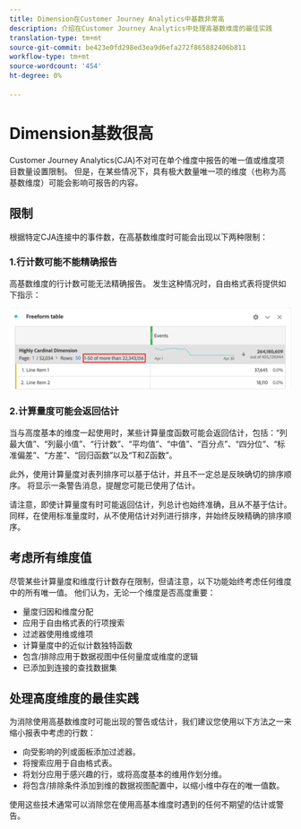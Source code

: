 ```yaml
---
title: Dimension在Customer Journey Analytics中基数非常高
description: 介绍在Customer Journey Analytics中处理高基数维度的最佳实践
translation-type: tm+mt
source-git-commit: be423e0fd298ed3ea9d6efa272f865882406b811
workflow-type: tm+mt
source-wordcount: '454'
ht-degree: 0%

---
```



# Dimension基数很高

Customer Journey Analytics(CJA)不对可在单个维度中报告的唯一值或维度项目数量设置限制。 但是，在某些情况下，具有极大数量唯一项的维度（也称为高基数维度）可能会影响可报告的内容。

## 限制

根据特定CJA连接中的事件数，在高基数维度时可能会出现以下两种限制：

### 1.行计数可能不能精确报告

高基数维度的行计数可能无法精确报告。 发生这种情况时，自由格式表将提供如下指示：

![](assets/high-cardinality.png)

### 2.计算量度可能会返回估计

当与高度基本的维度一起使用时，某些计算量度函数可能会返回估计，包括：“列最大值”、“列最小值”、“行计数”、“平均值”、“中值”、“百分点”、“四分位”、“标准偏差”、“方差”、“回归函数”以及“T和Z函数”。

此外，使用计算量度对表列排序可以基于估计，并且不一定总是反映确切的排序顺序。 将显示一条警告消息，提醒您可能已使用了估计。

请注意，即使计算量度有时可能返回估计，列总计也始终准确，且从不基于估计。 同样，在使用标准量度时，从不使用估计对列进行排序，并始终反映精确的排序顺序。

## 考虑所有维度值

尽管某些计算量度和维度行计数存在限制，但请注意，以下功能始终考虑任何维度中的所有唯一值。 他们认为，无论一个维度是否高度重要：

* 量度归因和维度分配
* 应用于自由格式表的行项搜索
* 过滤器使用维或维项
* 计算量度中的近似计数独特函数
* 包含/排除应用于数据视图中任何量度或维度的逻辑
* 已添加到连接的查找数据集

## 处理高度维度的最佳实践

为消除使用高基数维度时可能出现的警告或估计，我们建议您使用以下方法之一来缩小报表中考虑的行数：

* 向受影响的列或面板添加过滤器。
* 将搜索应用于自由格式表。
* 将划分应用于感兴趣的行，或将高度基本的维用作划分维。
* 将包含/排除条件添加到维的数据视图配置中，以缩小维中存在的唯一值数。

使用这些技术通常可以消除您在使用高基本维度时遇到的任何不期望的估计或警告。
